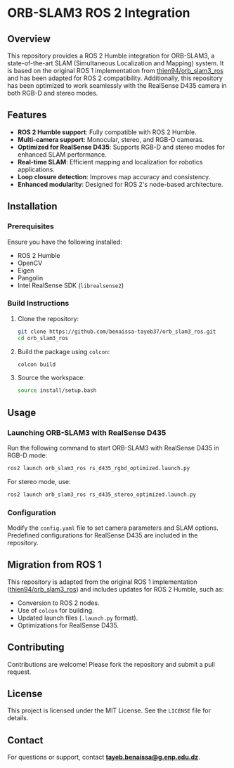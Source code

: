 # ORB-SLAM3 ROS 2 Integration

## Overview
This repository provides a ROS 2 Humble integration for ORB-SLAM3, a state-of-the-art SLAM (Simultaneous Localization and Mapping) system. It is based on the original ROS 1 implementation from [thien94/orb_slam3_ros](https://github.com/thien94/orb_slam3_ros) and has been adapted for ROS 2 compatibility. Additionally, this repository has been optimized to work seamlessly with the RealSense D435 camera in both RGB-D and stereo modes.

## Features
- **ROS 2 Humble support**: Fully compatible with ROS 2 Humble.
- **Multi-camera support**: Monocular, stereo, and RGB-D cameras.
- **Optimized for RealSense D435**: Supports RGB-D and stereo modes for enhanced SLAM performance.
- **Real-time SLAM**: Efficient mapping and localization for robotics applications.
- **Loop closure detection**: Improves map accuracy and consistency.
- **Enhanced modularity**: Designed for ROS 2's node-based architecture.

## Installation
### Prerequisites
Ensure you have the following installed:
- ROS 2 Humble
- OpenCV
- Eigen
- Pangolin
- Intel RealSense SDK (`librealsense2`)

### Build Instructions
1. Clone the repository:
   ```bash
   git clone https://github.com/benaissa-tayeb37/orb_slam3_ros.git
   cd orb_slam3_ros
   ```

2. Build the package using `colcon`:
   ```bash
   colcon build
   ```

3. Source the workspace:
   ```bash
   source install/setup.bash
   ```

## Usage
### Launching ORB-SLAM3 with RealSense D435
Run the following command to start ORB-SLAM3 with RealSense D435 in RGB-D mode:
```bash
ros2 launch orb_slam3_ros rs_d435_rgbd_optimized.launch.py
```

For stereo mode, use:
```bash
ros2 launch orb_slam3_ros rs_d435_stereo_optimized.launch.py
```

### Configuration
Modify the `config.yaml` file to set camera parameters and SLAM options. Predefined configurations for RealSense D435 are included in the repository.

## Migration from ROS 1
This repository is adapted from the original ROS 1 implementation ([thien94/orb_slam3_ros](https://github.com/thien94/orb_slam3_ros)) and includes updates for ROS 2 Humble, such as:
- Conversion to ROS 2 nodes.
- Use of `colcon` for building.
- Updated launch files (`.launch.py` format).
- Optimizations for RealSense D435.

## Contributing
Contributions are welcome! Please fork the repository and submit a pull request.

## License
This project is licensed under the MIT License. See the `LICENSE` file for details.

## Contact
For questions or support, contact **tayeb.benaissa@g.enp.edu.dz**.